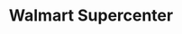 ---
title: "Walmart Supercenter"
url: /north-charleston/walmart-supercenter-centre-point-drive/
shop: supermarket
---